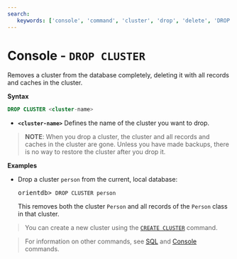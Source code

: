 ```yaml
---
search:
   keywords: ['console', 'command', 'cluster', 'drop', 'delete', 'DROP CLUSTER']
---
```


# Console - `DROP CLUSTER`

Removes a cluster from the database completely, deleting it with all records and caches in the cluster.

**Syntax**

```sql
DROP CLUSTER <cluster-name>
```

- **`<cluster-name>`** Defines the name of the cluster you want to drop.

>**NOTE**: When you drop a cluster, the cluster and all records and caches in the cluster are gone.  Unless you have made backups, there is no way to restore the cluster after you drop it.


**Examples**

- Drop a cluster `person` from the current, local database:

  <pre>
  orientdb> <code class="lang-sql userinput">DROP CLUSTER person</code>
  </pre>

  This removes both the cluster `Person` and all records of the `Person` class in that cluster.

>You can create a new cluster using the [`CREATE CLUSTER`](Console-Command-Create-Cluster.md) command.

>For information on other commands, see [SQL](../SQL.md) and [Console](Console-Commands.md) commands.

